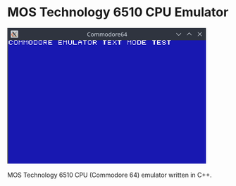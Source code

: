 # MOS Technology 6510 CPU Emulator
![](image.png)

MOS Technology 6510 CPU (Commodore 64) emulator written in C++.

